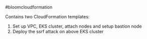 #bloomcloudformation

Contains two CloudFormation templates:
1) Set up VPC, EKS cluster, attach nodes and setup bastion node
2) Deploy the ssrf attack on above EKS cluster

